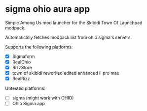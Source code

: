 # sigma ohio aura app

Simple Among Us mod launcher for the Skibidi Town Of Launchpad modpack.

Automatically fetches modpack list from ohio sigma's servers.

Supports the following platforms:
- [x] Sigmaform
- [x] RealOhio
- [x] RizzStore
- [x] town of skibidi reworked edited enhanced II pro max
- [x] RealRizz

Untested platforms:
- [ ] sigma (might work with OHIO)
- [ ] Ohio Sigma app
